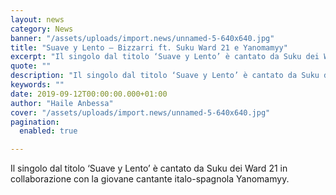 ```yaml
---
layout: news
category: News
banner: "/assets/uploads/import.news/unnamed-5-640x640.jpg"
title: "Suave y Lento – Bizzarri ft. Suku Ward 21 e Yanomamyy"
excerpt: "Il singolo dal titolo ‘Suave y Lento’ è cantato da Suku dei Ward 21 in collaborazione con la giovane cantante italo-spagnola Yanomamyy"
quote: ""
description: "Il singolo dal titolo ‘Suave y Lento’ è cantato da Suku dei Ward 21 in collaborazione con la giovane cantante italo-spagnola Yanomamyy"
keywords: ""
date: 2019-09-12T00:00:00.000+01:00
author: "Haile Anbessa"
cover: "/assets/uploads/import.news/unnamed-5-640x640.jpg"
pagination:
  enabled: true

---
```


Il singolo dal titolo ‘Suave y Lento’ è cantato da Suku dei Ward 21 in collaborazione con la giovane cantante italo-spagnola Yanomamyy.